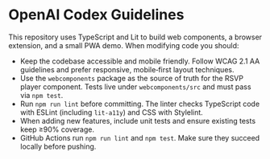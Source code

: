 # OpenAI Codex Guidelines

This repository uses TypeScript and Lit to build web components, a browser extension, and a small PWA demo. When modifying code you should:

- Keep the codebase accessible and mobile friendly. Follow WCAG 2.1 AA guidelines and prefer responsive, mobile‑first layout techniques.
- Use the `webcomponents` package as the source of truth for the RSVP player component. Tests live under `webcomponents/src` and must pass via `npm test`.
- Run `npm run lint` before committing. The linter checks TypeScript code with ESLint (including `lit-a11y`) and CSS with Stylelint.
- When adding new features, include unit tests and ensure existing tests keep ≥90% coverage.
- GitHub Actions run `npm run lint` and `npm test`. Make sure they succeed locally before pushing.


